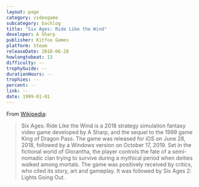 ```yaml
---
layout: page
category: videogame
subcategory: backlog
title: "Six Ages: Ride Like the Wind"
developer: A Sharp
publisher: Kitfox Games
platform: Steam
releaseDate: 2018-06-28
howlongtobeat: 13
difficulty: --
trophyGuide: --
durationHours: --
trophies: --
percent: --
link: --
date: 1999-01-01
---
```


From [Wikipedia](https://en.wikipedia.org/wiki/Six_Ages:_Ride_Like_the_Wind):

> Six Ages: Ride Like the Wind is a 2018 strategy simulation fantasy video game developed by A Sharp, and the sequel to the 1999 game King of Dragon Pass. The game was released for iOS on June 28, 2018, followed by a Windows version on October 17, 2019. Set in the fictional world of Glorantha, the player controls the fate of a semi-nomadic clan trying to survive during a mythical period when deities walked among mortals. The game was positively received by critics, who cited its story, art and gameplay. It was followed by Six Ages 2: Lights Going Out.
